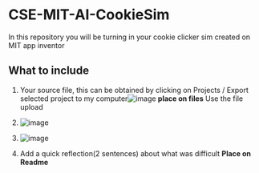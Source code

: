 # CSE-MIT-AI-CookieSim

In this repository you will be turning in your cookie clicker sim created on MIT app inventor

## What to include

1. Your source file, this can be obtained by clicking on Projects / Export selected project to my computer![image](https://github.com/user-attachments/assets/f99cff16-16e3-4e1e-afc7-9da69f0e47f4) __place on files__ Use the file upload
2. ![image](https://github.com/user-attachments/assets/221e17dc-a289-48a2-b3ea-b06bd2fcd880)

3. ![image](https://github.com/user-attachments/assets/f9a4b446-6646-49b1-a6df-4decaf14f6be)

4. Add a quick reflection(2 sentences) about what was difficult __Place on Readme__


